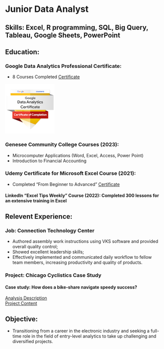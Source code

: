 # Junior Data Analyst

## Skills: Excel, R programming, SQL, Big Query, Tableau, Google Sheets, PowerPoint

## Education:

### Google Data Analytics Professional Certificate:
- 8 Courses Completed
[Certificate](https://www.coursera.org/share/2ee91bdc4a89b821fbb89e80e85a6241)

![Coursera Badge](/Images/google_badge.png)

### Genesee Community College Courses (2023):
- Microcomputer Applications (Word, Excel, Access, Power Point)
- Introduction to Financial Accounting

### Udemy Certificate for Microsoft Excel Course (2021):  
- Completed “From Beginner to Advanced”
[Certificate](https://www.udemy.com/certificate/UC-b6f25bf5-7a81-440d-9fb2-c4453ca03353/)

#### LinkedIn “Excel Tips Weekly” Course (2022): Completed 300 lessons for an extensive training in Excel

## Relevent Experience:
### Job: Connection Technology Center
- Authored assembly work instructions using VKS software and provided overall quality control;
- Showed excellent leadership skills;
- Effectively implemented and communicated daily workflow to fellow team members, increasing productivity and quality of products.

### Project: Chicago Cyclistics Case Study
#### Case study: How does a bike-share navigate speedy success?
[Analysis Description](Analysis%20Description.pdf)  
[Project Content](Project%20content.pdf)

## Objective:
- Transitioning from a career in the electronic industry and seeking a full-time role in the field of entry-level analytics to take up challenging and 
diversified projects.

